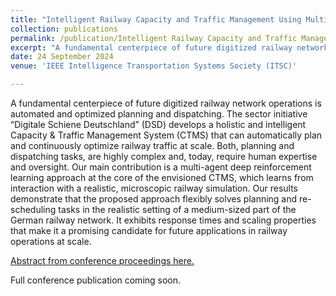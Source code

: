 ```yaml
---
title: "Intelligent Railway Capacity and Traffic Management Using Multi-Agent Deep Reinforcement Learning"
collection: publications
permalink: /publication/Intelligent Railway Capacity and Traffic Management Using Multi-Agent Deep Reinforcement Learning
excerpt: "A fundamental centerpiece of future digitized railway network operations is automated and optimized planning and dispatching. The sector initiative “Digitale Schiene Deutschland” (DSD) develops a holistic and intelligent Capacity & Traffic Management System (CTMS) that can automatically plan and continuously optimize railway traffic at scale. Both, planning and dispatching tasks, are highly complex and, today, require human expertise and oversight. Our main contribution is a multi-agent deep reinforcement learning approach at the core of the envisioned CTMS, which learns from interaction with a realistic, microscopic railway simulation. Our results demonstrate that the proposed approach flexibly solves planning and re-scheduling tasks in the realistic setting of a medium-sized part of the German railway network. It exhibits response times and scaling properties that make it a promising candidate for future applications in railway operations at scale."
date: 24 September 2024
venue: 'IEEE Intelligence Transportation Systems Society (ITSC)'

---
```

<!-- paperurl: 'http://anirudharamesh.github.io/files/IEEE-ITSC-2024.pdf' -->
<!-- citation: 'Your Name, You. (2010). &quot;Paper Title Number 2.&quot; <i>Journal 1</i>. 1(2).' -->
A fundamental centerpiece of future digitized railway network operations is automated and optimized planning and dispatching. The sector initiative “Digitale Schiene Deutschland” (DSD) develops a holistic and intelligent Capacity & Traffic Management System (CTMS) that can automatically plan and continuously optimize railway traffic at scale. Both, planning and dispatching tasks, are highly complex and, today, require human expertise and oversight. Our main contribution is a multi-agent deep reinforcement learning approach at the core of the envisioned CTMS, which learns from interaction with a realistic, microscopic railway simulation. Our results demonstrate that the proposed approach flexibly solves planning and re-scheduling tasks in the realistic setting of a medium-sized part of the German railway network. It exhibits response times and scaling properties that make it a promising candidate for future applications in railway operations at scale.
<!-- [Download paper here](http://anirudharamesh.github.io/files/IEEE-ITSC-2024.pdf) -->

[Abstract from conference proceedings here.](https://its.papercept.net/conferences/scripts/abstract.pl?ConfID=87&Number=69)

Full conference publication coming soon.  
<!-- Recommended citation: Your Name, You. (2010). "Paper Title Number 2." <i>Journal 1</i>. 1(2). -->
